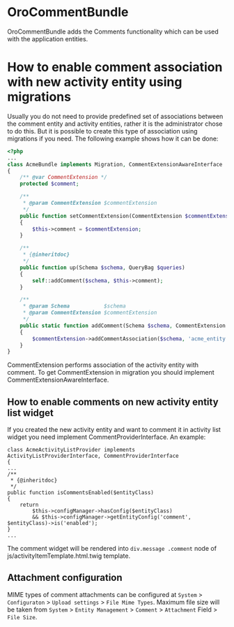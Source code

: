 # OroCommentBundle

OroCommentBundle adds the Comments functionality which can be used with the application entities.

# How to enable comment association with new activity entity using migrations

Usually you do not need to provide predefined set of associations between the comment entity and activity entities, rather it is the administrator chose to do this. But it is possible to create this type of association using migrations if you need. The following example shows how it can be done:

``` php
<?php
...
class AcmeBundle implements Migration, CommentExtensionAwareInterface
{
    /** @var CommentExtension */
    protected $comment;

    /**
     * @param CommentExtension $commentExtension
     */
    public function setCommentExtension(CommentExtension $commentExtension)
    {
        $this->comment = $commentExtension;
    }

    /**
     * {@inheritdoc}
     */
    public function up(Schema $schema, QueryBag $queries)
    {
        self::addComment($schema, $this->comment);
    }

    /**
     * @param Schema           $schema
     * @param CommentExtension $commentExtension
     */
    public static function addComment(Schema $schema, CommentExtension $commentExtension)
    {
        $commentExtension->addCommentAssociation($schema, 'acme_entity');
    }
}
```
CommentExtension performs association of the activity entity with comment. To get CommentExtension in migration you should implement CommentExtensionAwareInterface.

## How to enable comments on new activity entity list widget

If you created the new activity entity and want to comment it in activity list widget you need implement CommentProviderInterface. An example:

```
class AcmeActivityListProvider implements ActivityListProviderInterface, CommentProviderInterface
{
...
/**
 * {@inheritdoc}
 */
public function isCommentsEnabled($entityClass)
{
    return
        $this->configManager->hasConfig($entityClass)
        && $this->configManager->getEntityConfig('comment', $entityClass)->is('enabled');
}
...
```
The comment widget will be rendered into ```div.message .comment``` node of js/activityItemTemplate.html.twig template.

## Attachment configuration

MIME types of comment attachments can be configured at `System` > `Configuraton` > `Upload settings` > `File Mime Types`.
Maximum file size will be taken from `System` > `Entity Management` > `Comment` > `Attachment` Field > `File Size`.
